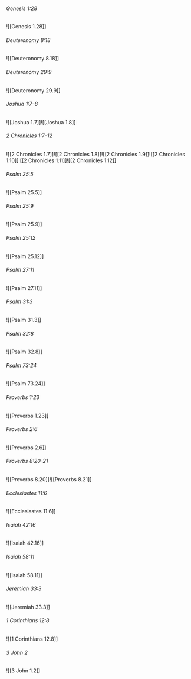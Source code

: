 ###### Genesis 1:28

![[Genesis 1.28]]

###### Deuteronomy 8:18

![[Deuteronomy 8.18]]

###### Deuteronomy 29:9

![[Deuteronomy 29.9]]

###### Joshua 1:7-8

![[Joshua 1.7]]![[Joshua 1.8]]

###### 2 Chronicles 1:7-12

![[2 Chronicles 1.7]]![[2 Chronicles 1.8]]![[2 Chronicles 1.9]]![[2 Chronicles 1.10]]![[2 Chronicles 1.11]]![[2 Chronicles 1.12]]

###### Psalm 25:5

![[Psalm 25.5]]

###### Psalm 25:9

![[Psalm 25.9]]

###### Psalm 25:12

![[Psalm 25.12]]

###### Psalm 27:11

![[Psalm 27.11]]

###### Psalm 31:3

![[Psalm 31.3]]

###### Psalm 32:8

![[Psalm 32.8]]

###### Psalm 73:24

![[Psalm 73.24]]

###### Proverbs 1:23

![[Proverbs 1.23]]

###### Proverbs 2:6

![[Proverbs 2.6]]

###### Proverbs 8:20-21

![[Proverbs 8.20]]![[Proverbs 8.21]]

###### Ecclesiastes 11:6

![[Ecclesiastes 11.6]]

###### Isaiah 42:16

![[Isaiah 42.16]]

###### Isaiah 58:11

![[Isaiah 58.11]]

###### Jeremiah 33:3

![[Jeremiah 33.3]]

###### 1 Corinthians 12:8

![[1 Corinthians 12.8]]

###### 3 John 2

![[3 John 1.2]]